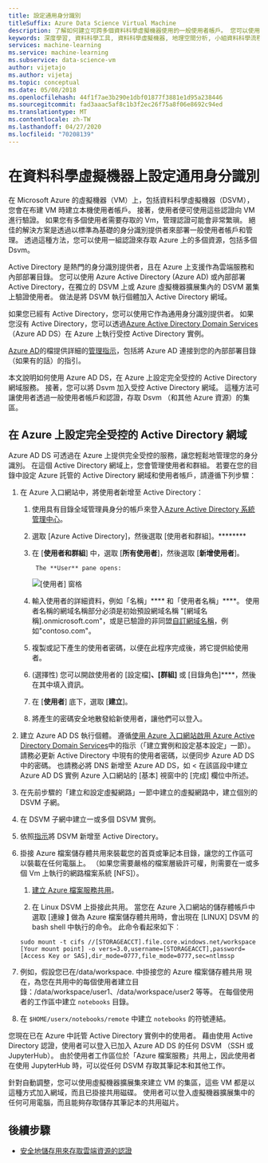 ```yaml
---
title: 設定通用身分識別
titleSuffix: Azure Data Science Virtual Machine
description: 了解如何建立可跨多個資料科學虛擬機器使用的一般使用者帳戶。 您可以使用 Azure Active Directory 或內部部署 Active Directory，對資料科學虛擬機器驗證使用者。
keywords: 深度學習, 資料科學工具, 資料科學虛擬機器, 地理空間分析, 小組資料科學流程
services: machine-learning
ms.service: machine-learning
ms.subservice: data-science-vm
author: vijetajo
ms.author: vijetaj
ms.topic: conceptual
ms.date: 05/08/2018
ms.openlocfilehash: 44f1f7ae3b290e1dbf01877f3881e1d95a238446
ms.sourcegitcommit: fad3aaac5af8c1b3f2ec26f75a8f06e8692c94ed
ms.translationtype: MT
ms.contentlocale: zh-TW
ms.lasthandoff: 04/27/2020
ms.locfileid: "70208139"
---
```

# <a name="set-up-a-common-identity-on-a-data-science-virtual-machine"></a>在資料科學虛擬機器上設定通用身分識別

在 Microsoft Azure 的虛擬機器（VM）上，包括資料科學虛擬機器（DSVM），您會在布建 VM 時建立本機使用者帳戶。 接著，使用者便可使用這些認證向 VM 進行驗證。 如果您有多個使用者需要存取的 Vm，管理認證可能會非常繁瑣。 絕佳的解決方案是透過以標準為基礎的身分識別提供者來部署一般使用者帳戶和管理。 透過這種方法，您可以使用一組認證來存取 Azure 上的多個資源，包括多個 Dsvm。

Active Directory 是熱門的身分識別提供者，且在 Azure 上支援作為雲端服務和內部部署目錄。 您可以使用 Azure Active Directory (Azure AD) 或內部部署 Active Directory，在獨立的 DSVM 上或 Azure 虛擬機器擴展集內的 DSVM 叢集上驗證使用者。 做法是將 DSVM 執行個體加入 Active Directory 網域。

如果您已經有 Active Directory，您可以使用它作為通用身分識別提供者。 如果您沒有 Active Directory，您可以透過[Azure Active Directory Domain Services](https://docs.microsoft.com/azure/active-directory-domain-services/) （Azure AD DS）在 Azure 上執行受控 Active Directory 實例。

[Azure AD](https://docs.microsoft.com/azure/active-directory/)的檔提供詳細的[管理指示](https://docs.microsoft.com/azure/active-directory/choose-hybrid-identity-solution)，包括將 Azure AD 連接到您的內部部署目錄（如果有的話）的指引。

本文說明如何使用 Azure AD DS，在 Azure 上設定完全受控的 Active Directory 網域服務。 接著，您可以將 Dsvm 加入受控 Active Directory 網域。 這種方法可讓使用者透過一般使用者帳戶和認證，存取 Dsvm （和其他 Azure 資源）的集區。

## <a name="set-up-a-fully-managed-active-directory-domain-on-azure"></a>在 Azure 上設定完全受控的 Active Directory 網域

Azure AD DS 可透過在 Azure 上提供完全受控的服務，讓您輕鬆地管理您的身分識別。 在這個 Active Directory 網域上，您會管理使用者和群組。 若要在您的目錄中設定 Azure 託管的 Active Directory 網域和使用者帳戶，請遵循下列步驟：

1. 在 Azure 入口網站中，將使用者新增至 Active Directory： 

   1. 使用具有目錄全域管理員身分的帳戶來登入[Azure Active Directory 系統管理中心](https://aad.portal.azure.com)。
    
   1. 選取 [Azure Active Directory]，然後選取 [使用者和群組]。********
    
   1. 在 [**使用者和群組**] 中，選取 [**所有使用者**]，然後選取 [**新增使用者**]。
   
           The **User** pane opens:
      
      ![[使用者] 窗格](./media/add-user.png)
    
   1. 輸入使用者的詳細資料，例如「名稱」**** 和「使用者名稱」****。 使用者名稱的網域名稱部分必須是初始預設網域名稱 "[網域名稱].onmicrosoft.com"，或是已驗證的非同盟[自訂網域名稱](../../active-directory/add-custom-domain.md)，例如"contoso.com"。
    
   1. 複製或記下產生的使用者密碼，以便在此程序完成後，將它提供給使用者。
    
   1. (選擇性) 您可以開啟使用者的 [設定檔]****、[群組]**** 或 [目錄角色]****，然後在其中填入資訊。 
    
   1. 在 [**使用者**] 底下，選取 [**建立**]。
    
   1. 將產生的密碼安全地散發給新使用者，讓他們可以登入。

1. 建立 Azure AD DS 執行個體。 遵循[使用 Azure 入口網站啟用 Azure Active Directory Domain Services](https://docs.microsoft.com/azure/active-directory-domain-services/active-directory-ds-getting-started)中的指示（「建立實例和設定基本設定」一節）。 請務必更新 Active Directory 中現有的使用者密碼，以便同步 Azure AD DS 中的密碼。 也請務必將 DNS 新增至 Azure AD DS，如 < 在該區段中建立 Azure AD DS 實例 Azure 入口網站的 [基本] 視窗中的 [完成] 欄位中所述。

1. 在先前步驟的「建立和設定虛擬網路」一節中建立的虛擬網路中，建立個別的 DSVM 子網。
1. 在 DSVM 子網中建立一或多個 DSVM 實例。
1. 依照[指示](https://docs.microsoft.com/azure/active-directory-domain-services/active-directory-ds-join-ubuntu-linux-vm )將 DSVM 新增至 Active Directory。 
1. 掛接 Azure 檔案儲存體共用來裝載您的首頁或筆記本目錄，讓您的工作區可以裝載在任何電腦上。 （如果您需要嚴格的檔案層級許可權，則需要在一或多個 Vm 上執行的網路檔案系統 [NFS]）。

   1. [建立 Azure 檔案服務共用](../../storage/files/storage-how-to-create-file-share.md)。
    
   2.  在 Linux DSVM 上掛接此共用。 當您在 Azure 入口網站的儲存體帳戶中選取 [連線 **]** 做為 Azure 檔案儲存體共用時，會出現在 [LINUX] DSVM 的 bash shell 中執行的命令。 此命令看起來如下︰
   
   ```
   sudo mount -t cifs //[STORAGEACCT].file.core.windows.net/workspace [Your mount point] -o vers=3.0,username=[STORAGEACCT],password=[Access Key or SAS],dir_mode=0777,file_mode=0777,sec=ntlmssp
   ```
1. 例如，假設您已在/data/workspace. 中掛接您的 Azure 檔案儲存體共用 現在，為您在共用中的每個使用者建立目錄：/data/workspace/user1、/data/workspace/user2 等等。 在每個使用者的工作區中建立 `notebooks` 目錄。 
1. 在 `$HOME/userx/notebooks/remote` 中建立 `notebooks` 的符號連結。   

您現在已在 Azure 中託管 Active Directory 實例中的使用者。 藉由使用 Active Directory 認證，使用者可以登入已加入 Azure AD DS 的任何 DSVM （SSH 或 JupyterHub）。 由於使用者工作區位於「Azure 檔案服務」共用上，因此使用者在使用 JupyterHub 時，可以從任何 DSVM 存取其筆記本和其他工作。

針對自動調整，您可以使用虛擬機器擴展集來建立 VM 的集區，這些 VM 都是以這種方式加入網域，而且已掛接共用磁碟。 使用者可以登入虛擬機器擴展集中的任何可用電腦，而且能夠存取儲存其筆記本的共用磁片。 

## <a name="next-steps"></a>後續步驟

* [安全地儲存用來存取雲端資源的認證](dsvm-secure-access-keys.md)



